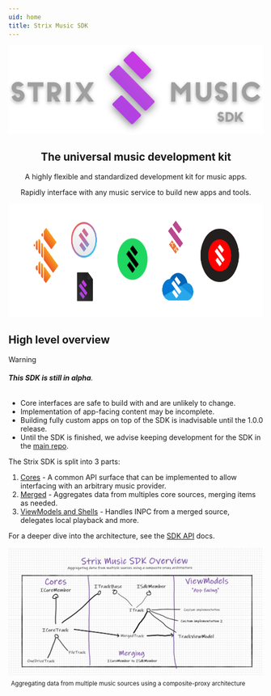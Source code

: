 ```yaml
---
uid: home
title: Strix Music SDK
---
```


<div style="text-align:center">

![Strix Music SDK](assets/logos/sdk.svg)

</div>

<h2 style="text-align: center;">
 The universal music development kit
</h2>


<div style="text-align:center">
A highly flexible and standardized development kit for music apps.

Rapidly interface with any music service to build new apps and tools. 
</div>

<div style="text-align:center;">

<img height="225px" src="assets/services.png" />

</div>

## High level overview

> [!WARNING]
>
> ###### **This SDK is still in alpha**. 
> - Core interfaces are safe to build with and are unlikely to change.
> - Implementation of app-facing content may be incomplete.
> - Building fully custom apps on top of the SDK is inadvisable until the 1.0.0 release.
> - Until the SDK is finished, we advise keeping development for the SDK in the [main repo](https://github.com/Arlodotexe/strix-music). 


The Strix SDK is split into 3 parts:

1. [Cores](./cores) - A common API surface that can be implemented to allow interfacing with an arbitrary music provider.
2. [Merged](./api/StrixMusic.Sdk.Models.Merged.html) - Aggregates data from multiples core sources, merging items as needed.
3. [ViewModels and Shells](./shells) - Handles INPC from a merged source, delegates local playback and more.

For a deeper dive into the architecture, see the [SDK API](./api/) docs.

![sdk architecture overview](assets/screenshots/whiteboards/sdk_overview.png)
<sub style="display:inline;margin:5px;">Aggregating data from multiple music sources using a composite-proxy architecture</sub>

<!-- Example for embedding code directly in docs.  -->
<!-- [!code[Main](../src/Sdk/StrixMusic.Sdk/Plugins/CoreRemote/RemoteCore.cs#L43-L103)] -->
